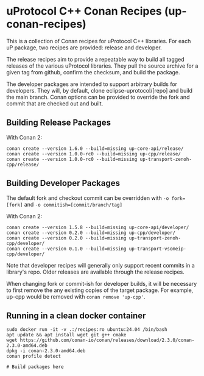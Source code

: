 # uProtocol C++ Conan Recipes (up-conan-recipes)

This is a collection of Conan recipes for uProtocol C++ libraries. For each
uP package, two recipes are provided: release and developer.

The release recipes aim to provide a repeatable way to build all tagged releases
of the various uProtocol libraries. They pull the source archive for a given
tag from github, confirm the checksum, and build the package.

The developer packages are intended to support arbitrary builds for developers.
They will, by default, clone eclipse-uprotocol/[repo] and build the main branch.
Conan options can be provided to override the fork and commit that are checked
out and built.

## Building Release Packages

With Conan 2:

```
conan create --version 1.6.0 --build=missing up-core-api/release/
conan create --version 1.0.0-rc0 --build=missing up-cpp/release/
conan create --version 1.0.0-rc0 --build=missing up-transport-zenoh-cpp/release/
```

## Building Developer Packages

The default fork and checkout commit can be overridden with
`-o fork=[fork]` and `-o commitish=[commit/branch/tag]`

With Conan 2:

```
conan create --version 1.5.8 --build=missing up-core-api/developer/
conan create --version 0.2.0 --build=missing up-cpp/developer/
conan create --version 0.2.0 --build=missing up-transport-zenoh-cpp/developer/
conan create --version 0.1.0 --build=missing up-transport-vsomeip-cpp/developer/
```

Note that developer recipes will generally only support recent commits in a
library's repo. Older releases are available through the release recipes.

When changing fork or commit-ish for developer builds, it will be necessary to
first remove the any existing copies of the target package. For example, up-cpp
would be removed with `conan remove 'up-cpp'`.

## Running in a clean docker container

```
sudo docker run -it -v .:/recipes:ro ubuntu:24.04 /bin/bash
apt update && apt install wget git g++ cmake
wget https://github.com/conan-io/conan/releases/download/2.3.0/conan-2.3.0-amd64.deb
dpkg -i conan-2.3.0-amd64.deb
conan profile detect

# Build packages here
```
